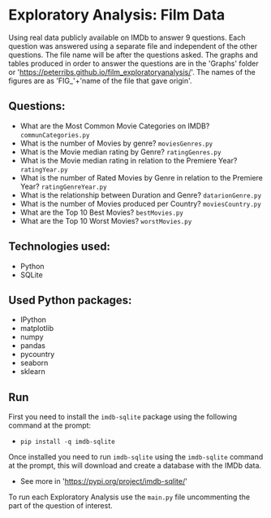 # Exploratory Analysis: Film Data

Using real data publicly available on IMDb to answer 9 questions. Each question was answered using a separate file and independent of the other questions. The file name will be after the questions asked. The graphs and tables produced in order to answer the questions are in the 'Graphs' folder or 'https://peterribs.github.io/film_exploratoryanalysis/'. The names of the figures are as 'FIG_'+'name of the file that gave origin'.

## Questions:

- What are the Most Common Movie Categories on IMDB? `communCategories.py`
- What is the number of Movies by genre? `moviesGenres.py`
- What is the Movie median rating by Genre? `ratingGenres.py`
- What is the Movie median rating in relation to the Premiere Year? `ratingYear.py`
- What is the number of Rated Movies by Genre in relation to the Premiere Year? `ratingGenreYear.py`
- What is the relationship between Duration and Genre? `datarionGenre.py`
- What is the number of Movies produced per Country? `moviesCountry.py`
- What are the Top 10 Best Movies? `bestMovies.py`
- What are the Top 10 Worst Movies? `worstMovies.py`

## Technologies used:

- Python
- SQLite

## Used Python packages:

- IPython
- matplotlib
- numpy
- pandas
- pycountry
- seaborn
- sklearn

## Run

First you need to install the `imdb-sqlite` package using the following command at the prompt:
- `pip install -q imdb-sqlite`

Once installed you need to run `imdb-sqlite` using the `imdb-sqlite` command at the prompt, this will download and create a database with the IMDb data.

- See more in 'https://pypi.org/project/imdb-sqlite/'

To run each Exploratory Analysis use the `main.py` file uncommenting the part of the question of interest.
